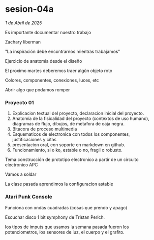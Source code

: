 # sesion-04a
*1 de Abril de 2025*

Es importante documentar nuestro trabajo

Zachary liberman

"La inspiración debe encontrarnos mientras trabajamos"

Ejercicio de anatomia desde el diseño 

El proximo martes deberemos traer algún objeto roto 

Colores, componentes, conexiones, luces, etc

Abrir algo que podamos romper

### Proyecto 01

1. Explicacion textual del proyecto, declaracion inicial del proyecto.
2. Anatomía de la fisicalidad del proyecto (contextos de uso humano), diagramas de flujo, dibujos, de metafora de caja negra.
3. Bitacora de proceso multimedia
4. Esquematicos de electronica con todos los componentes, justificaciones y citas.
5. presentacion oral, con soporte en markdown en github.
6. Funcionamiento, si o ko, estable o no, fragil o robusto.

Tema:construcción de prototipo electronico a partir de un circuito electronico APC

Vamos a soldar

La clase pasada aprendimos la configuracion astable

### Atari Punk Console

Funciona con ondas cuadradas (cosas que prendo y apago)

Escuchar disco 1 bit symphony de Tristan Perich.

los tipos de imputs que usamos la semana pasada fueron los potenciometros, los sensores de luz, el cuerpo y el grafito.
